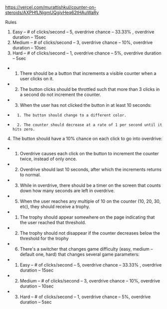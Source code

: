 https://vercel.com/murattishkul/counter-on-steroids/AXPHfLNjgmUQgivHeq62tHAuWaRy

Rules 

1. Easy – # of clicks/second – 5, overdrive chance – 33.33% , overdrive duration – 15sec     
2. Medium – # of clicks/second – 3, overdrive chance – 10%, overdrive duration – 10sec     
3. Hard – # of clicks/second – 1, overdrive chance – 5%, overdrive duration – 5sec

+ 1. There should be a button that increments a visible counter when a user clicks on it. 
+ 2. The button clicks should be throttled such that more than 3 clicks in a second do not increment the counter. 
+ 3. When the user has not clicked the button in at least 10 seconds:     
+       1. The button should change to a different color.     
+       2. The counter should decrease at a rate of 1 per second until it hits zero. 
4. The button should have a 10% chance on each click to go into overdrive:                
+	1. Overdrive causes each click on the button to increment the counter twice, instead of only once.     
+	2. Overdrive should last 10 seconds, after which the increments returns to normal.     
+	3. While in overdrive, there should be a timer on the screen that counts down how many seconds are left in overdrive. 
+ 5. When the user reaches any multiple of 10 on the counter (10, 20, 30, etc), they should receive a trophy.     
+	1. The trophy should appear somewhere on the page indicating that the user reached that threshold.     
+	2. The trophy should not disappear if the counter decreases below the threshold for the trophy 
+ 6. There's a switcher that changes game difficulty (easy, medium – default one, hard) that changes several game parameters:     
+	1. Easy – # of clicks/second – 5, overdrive chance – 33.33% , overdrive duration – 15sec     
+	2. Medium – # of clicks/second – 3, overdrive chance – 10%, overdrive duration – 10sec     
+	3. Hard – # of clicks/second – 1, overdrive chance – 5%, overdrive duration – 5sec